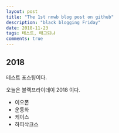 ```yaml
---
layout: post
title: "The 1st nnwb blog post on github"
description: "black blogging Friday"
date: 2018-11-23
tags: 테스트, 태그되냐
comments: true
---
```


## 2018

테스트 포스팅이다.

오늘은 블랙프라이데이 2018 이다.

* 이오폰
* 운동화
* 케이스
* 하피삭크스
